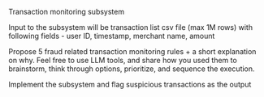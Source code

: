 Transaction monitoring subsystem 


Input to the subsystem will be transaction list csv file (max 1M rows) with following fields - user ID, timestamp, merchant name, amount 

Propose 5 fraud related transaction monitoring rules + a short explanation on why. Feel free to use LLM tools, and share how you used them to brainstorm, think through options, prioritize, and sequence the execution.

Implement the subsystem and flag suspicious transactions as the output